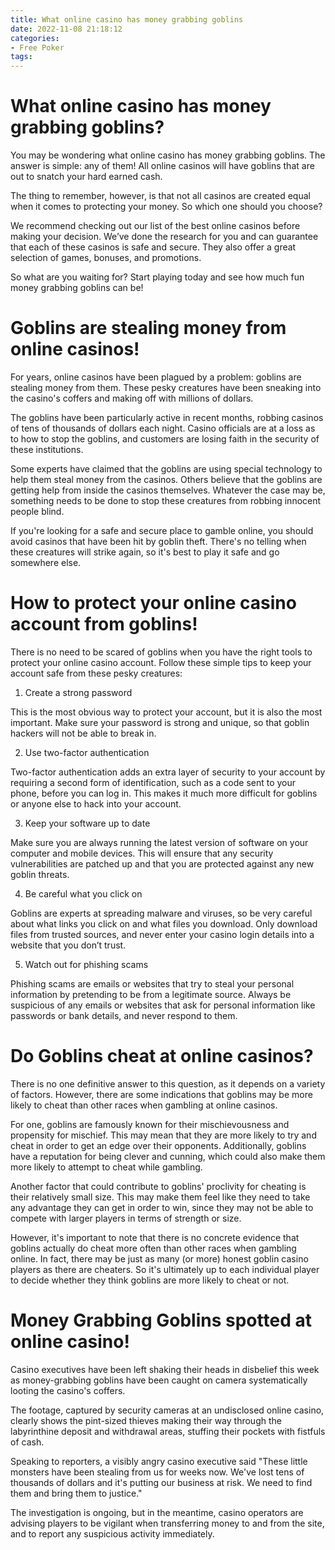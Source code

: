 ```yaml
---
title: What online casino has money grabbing goblins
date: 2022-11-08 21:18:12
categories:
- Free Poker
tags:
---
```



#  What online casino has money grabbing goblins?

You may be wondering what online casino has money grabbing goblins. The answer is simple: any of them! All online casinos will have goblins that are out to snatch your hard earned cash.

The thing to remember, however, is that not all casinos are created equal when it comes to protecting your money. So which one should you choose?

We recommend checking out our list of the best online casinos before making your decision. We’ve done the research for you and can guarantee that each of these casinos is safe and secure. They also offer a great selection of games, bonuses, and promotions.

So what are you waiting for? Start playing today and see how much fun money grabbing goblins can be!

#  Goblins are stealing money from online casinos!

For years, online casinos have been plagued by a problem: goblins are stealing money from them. These pesky creatures have been sneaking into the casino's coffers and making off with millions of dollars.

The goblins have been particularly active in recent months, robbing casinos of tens of thousands of dollars each night. Casino officials are at a loss as to how to stop the goblins, and customers are losing faith in the security of these institutions.

Some experts have claimed that the goblins are using special technology to help them steal money from the casinos. Others believe that the goblins are getting help from inside the casinos themselves. Whatever the case may be, something needs to be done to stop these creatures from robbing innocent people blind.

If you're looking for a safe and secure place to gamble online, you should avoid casinos that have been hit by goblin theft. There's no telling when these creatures will strike again, so it's best to play it safe and go somewhere else.

#  How to protect your online casino account from goblins!

There is no need to be scared of goblins when you have the right tools to protect your online casino account. Follow these simple tips to keep your account safe from these pesky creatures:

1. Create a strong password

This is the most obvious way to protect your account, but it is also the most important. Make sure your password is strong and unique, so that goblin hackers will not be able to break in.

2. Use two-factor authentication

Two-factor authentication adds an extra layer of security to your account by requiring a second form of identification, such as a code sent to your phone, before you can log in. This makes it much more difficult for goblins or anyone else to hack into your account.

3. Keep your software up to date

Make sure you are always running the latest version of software on your computer and mobile devices. This will ensure that any security vulnerabilities are patched up and that you are protected against any new goblin threats.

4. Be careful what you click on

Goblins are experts at spreading malware and viruses, so be very careful about what links you click on and what files you download. Only download files from trusted sources, and never enter your casino login details into a website that you don’t trust.

5. Watch out for phishing scams

Phishing scams are emails or websites that try to steal your personal information by pretending to be from a legitimate source. Always be suspicious of any emails or websites that ask for personal information like passwords or bank details, and never respond to them.

#  Do Goblins cheat at online casinos?

There is no one definitive answer to this question, as it depends on a variety of factors. However, there are some indications that goblins may be more likely to cheat than other races when gambling at online casinos.

For one, goblins are famously known for their mischievousness and propensity for mischief. This may mean that they are more likely to try and cheat in order to get an edge over their opponents. Additionally, goblins have a reputation for being clever and cunning, which could also make them more likely to attempt to cheat while gambling.

Another factor that could contribute to goblins' proclivity for cheating is their relatively small size. This may make them feel like they need to take any advantage they can get in order to win, since they may not be able to compete with larger players in terms of strength or size.

However, it's important to note that there is no concrete evidence that goblins actually do cheat more often than other races when gambling online. In fact, there may be just as many (or more) honest goblin casino players as there are cheaters. So it's ultimately up to each individual player to decide whether they think goblins are more likely to cheat or not.

#  Money Grabbing Goblins spotted at online casino!

Casino executives have been left shaking their heads in disbelief this week as money-grabbing goblins have been caught on camera systematically looting the casino's coffers.

The footage, captured by security cameras at an undisclosed online casino, clearly shows the pint-sized thieves making their way through the labyrinthine deposit and withdrawal areas, stuffing their pockets with fistfuls of cash.

Speaking to reporters, a visibly angry casino executive said "These little monsters have been stealing from us for weeks now. We've lost tens of thousands of dollars and it's putting our business at risk. We need to find them and bring them to justice."

The investigation is ongoing, but in the meantime, casino operators are advising players to be vigilant when transferring money to and from the site, and to report any suspicious activity immediately.